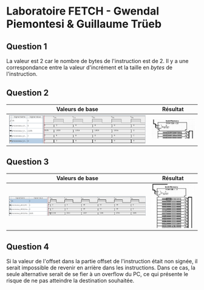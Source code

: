 # Laboratoire FETCH - Gwendal Piemontesi & Guillaume Trüeb

## Question 1
La valeur est 2 car le nombre de bytes de l'instruction est de 2. Il y a une correspondance entre la valeur d'incrément et la taille en *bytes* de l'instruction.

## Question 2
|Valeurs de base|Résultat|
|---|---|
|![](img/image.png)|![](img/image2.png)|

## Question 3
|Valeurs de base|Résultat|
|---|---|
|![](img/image3.png)|![](img/image4.png)|

## Question 4
Si la valeur de l'offset dans la partie offset de l'instruction était non signée, il serait impossible de revenir en arrière dans les instructions. Dans ce cas, la seule alternative serait de se fier à un overflow du PC, ce qui présente le risque de ne pas atteindre la destination souhaitée.